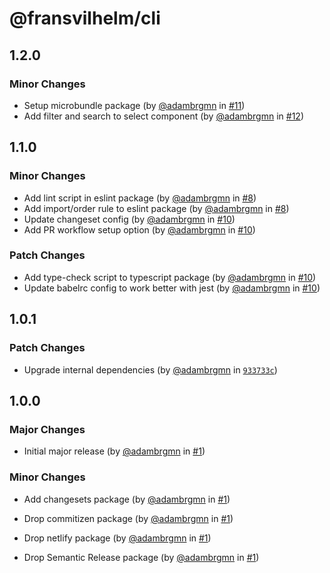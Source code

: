 # @fransvilhelm/cli

## 1.2.0

### Minor Changes

- Setup microbundle package (by [@adambrgmn](https://github.com/adambrgmn) in
  [#11](https://github.com/adambrgmn/fransvilhelm-cli/pull/11))
- Add filter and search to select component (by
  [@adambrgmn](https://github.com/adambrgmn) in
  [#12](https://github.com/adambrgmn/fransvilhelm-cli/pull/12))

## 1.1.0

### Minor Changes

- Add lint script in eslint package (by
  [@adambrgmn](https://github.com/adambrgmn) in
  [#8](https://github.com/adambrgmn/fransvilhelm-cli/pull/8))
- Add import/order rule to eslint package (by
  [@adambrgmn](https://github.com/adambrgmn) in
  [#8](https://github.com/adambrgmn/fransvilhelm-cli/pull/8))
- Update changeset config (by [@adambrgmn](https://github.com/adambrgmn) in
  [#10](https://github.com/adambrgmn/fransvilhelm-cli/pull/10))
- Add PR workflow setup option (by [@adambrgmn](https://github.com/adambrgmn) in
  [#10](https://github.com/adambrgmn/fransvilhelm-cli/pull/10))

### Patch Changes

- Add type-check script to typescript package (by
  [@adambrgmn](https://github.com/adambrgmn) in
  [#10](https://github.com/adambrgmn/fransvilhelm-cli/pull/10))
- Update babelrc config to work better with jest (by
  [@adambrgmn](https://github.com/adambrgmn) in
  [#10](https://github.com/adambrgmn/fransvilhelm-cli/pull/10))

## 1.0.1

### Patch Changes

- Upgrade internal dependencies (by [@adambrgmn](https://github.com/adambrgmn)
  in
  [`933733c`](https://github.com/adambrgmn/fransvilhelm-cli/commit/933733cbac070d9b0121bdfab76320a000c52cc6))

## 1.0.0

### Major Changes

- Initial major release (by [@adambrgmn](https://github.com/adambrgmn) in
  [#1](https://github.com/adambrgmn/fransvilhelm-cli/pull/1))

### Minor Changes

- Add changesets package (by [@adambrgmn](https://github.com/adambrgmn) in
  [#1](https://github.com/adambrgmn/fransvilhelm-cli/pull/1))

* Drop commitizen package (by [@adambrgmn](https://github.com/adambrgmn) in
  [#1](https://github.com/adambrgmn/fransvilhelm-cli/pull/1))

- Drop netlify package (by [@adambrgmn](https://github.com/adambrgmn) in
  [#1](https://github.com/adambrgmn/fransvilhelm-cli/pull/1))

* Drop Semantic Release package (by [@adambrgmn](https://github.com/adambrgmn)
  in [#1](https://github.com/adambrgmn/fransvilhelm-cli/pull/1))
